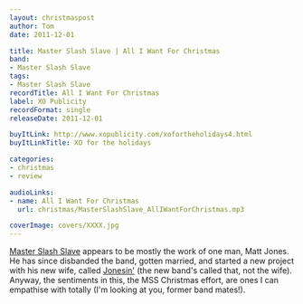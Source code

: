 ```yaml
---
layout: christmaspost
author: Tom
date: 2011-12-01

title: Master Slash Slave | All I Want For Christmas
band:
- Master Slash Slave
tags:
- Master Slash Slave
recordTitle: All I Want For Christmas
label: XO Publicity
recordFormat: single
releaseDate: 2011-12-01

buyItLink: http://www.xopublicity.com/xofortheholidays4.html
buyItLinkTitle: XO for the holidays

categories:
- christmas
- review

audioLinks:
- name: All I Want For Christmas
  url: christmas/MasterSlashSlave_AllIWantForChristmas.mp3

coverImage: covers/XXXX.jpg
---
```


[Master Slash Slave](http://www.myspace.com/master1slave) appears to be mostly the work of one man, Matt Jones. He has since disbanded the band, gotten married, and started a new project with his new wife, called [Jonesin'](http://www.myspace.com/jajonesin) (the new band's called that, not the wife). Anyway, the sentiments in this, the MSS Christmas effort, are ones I can empathise with totally (I'm looking at you, former band mates!).

